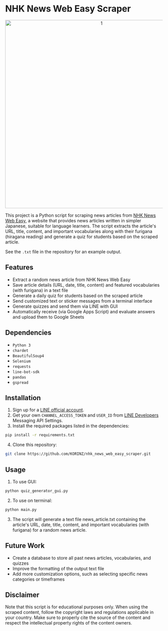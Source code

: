 # NHK News Web Easy Scraper

<p align="center">
  <img width="600" alt="1" src="https://user-images.githubusercontent.com/111611023/228608713-99dcb154-2abb-4f53-93bf-d437506e0d60.gif">
</p>

This project is a Python script for scraping news articles from [NHK News Web Easy](https://www3.nhk.or.jp/news/easy/),
a website that provides news articles written in simpler Japanese, suitable for language learners.
The script extracts the article's URL, title, content, and important vocabularies along with their furigana (hiragana reading) and generate a quiz for students based on the scraped article.

See the `.txt` file in the repository for an example output.

## Features

- Extract a random news article from NHK News Web Easy
- Save article details (URL, date, title, content) and featured vocabularies (with furigana) in a text file
- Generate a daily quiz for students based on the scraped article
- Send customized text or sticker messages from a terminal interface
- Generate quizzes and send them via LINE with GUI
- Automatically receive (via Google Apps Script) and evaluate answers and upload them to Google Sheets

## Dependencies

- `Python 3`
- `chardet`
- `BeautifulSoup4`
- `Selenium`
- `requests`
- `line-bot-sdk`
- `pandas`
- `gspread`

## Installation

1. Sign up for a [LINE official account](https://www.linebiz.com/jp/signup/).
2. Get your own `CHANNEL_ACCESS_TOKEN` and `USER_ID` from [LINE Developers](https://developers.line.biz/ja/) Messaging API Settings.
3. Install the required packages listed in the dependencies:

```bash
pip install -r requirements.txt
```

4. Clone this repository:

```bash
git clone https://github.com/KORINZ/nhk_news_web_easy_scraper.git
```

## Usage

1. To use GUI:

```bash
python quiz_generator_gui.py
```

2. To use on terminal:

```bash
python main.py
```

3. The script will generate a text file news_article.txt containing the article's URL, date, title, content,
and important vocabularies (with furigana) for a random news article.

## Future Work

- Create a database to store all past news articles, vocabularies, and quizzes
- Improve the formatting of the output text file
- Add more customization options, such as selecting specific news categories or timeframes

## Disclaimer

Note that this script is for educational purposes only. When using the scraped content, follow the copyright laws and regulations applicable in your country.
Make sure to properly cite the source of the content and respect the intellectual property rights of the content owners.
